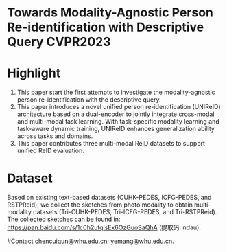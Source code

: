 # Towards Modality-Agnostic Person Re-identification with Descriptive Query CVPR2023

# Highlight
1. This paper start the first attempts to investigate the modality-agnostic person re-identification with the descriptive query.
2. This paper introduces a novel unified person re-identification (UNIReID) architecture based on a dual-encoder to jointly integrate cross-modal and multi-modal task learning. With task-specific modality learning and task-aware dynamic training, UNIReID enhances generalization ability across tasks and domains.
3. This paper contributes three multi-modal ReID datasets to support unified ReID evaluation.

# Dataset
Based on existing text-based datasets (CUHK-PEDES, ICFG-PEDES, and RSTPReid), we collect the sketches from photo modality to obtain multi-modality datasets (Tri-CUHK-PEDES, Tri-ICFG-PEDES, and Tri-RSTPReid).  The collected sketches can be found in: https://pan.baidu.com/s/1c0h2utqisEx6OzGuoSaQhA (提取码: ndau). 

#Contact
chencuiqun@whu.edu.cn; yemang@whu.edu.cn.

